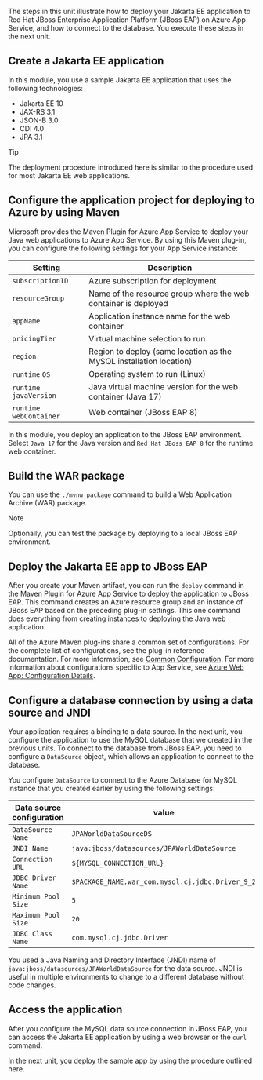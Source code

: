 The steps in this unit illustrate how to deploy your Jakarta EE application to Red Hat JBoss Enterprise Application Platform (JBoss EAP) on Azure App Service, and how to connect to the database. You execute these steps in the next unit.

## Create a Jakarta EE application

In this module, you use a sample Jakarta EE application that uses the following technologies:

- Jakarta EE 10
- JAX-RS 3.1
- JSON-B 3.0
- CDI 4.0
- JPA 3.1

> [!TIP]
> The deployment procedure introduced here is similar to the procedure used for most Jakarta EE web applications.

## Configure the application project for deploying to Azure by using Maven

Microsoft provides the Maven Plugin for Azure App Service to deploy your Java web applications to Azure App Service. By using this Maven plug-in, you can configure the following settings for your App Service instance:

| Setting                    | Description                                                         |
|--------------------------|---------------------------------------------------------------------|
| `subscriptionID`         | Azure subscription for deployment                                   |
| `resourceGroup`          | Name of the resource group where the web container is deployed      |
| `appName`                | Application instance name for the web container                     |
| `pricingTier`            | Virtual machine selection to run                                    |
| `region`                 | Region to deploy (same location as the MySQL installation location) |
| `runtime` `OS`           | Operating system to run (Linux)                                     |
| `runtime` `javaVersion`  | Java virtual machine version for the web container (Java 17)        |
| `runtime` `webContainer` | Web container (JBoss EAP 8)                                         |

In this module, you deploy an application to the JBoss EAP environment. Select `Java 17` for the Java version and `Red Hat JBoss EAP 8` for the runtime web container.

## Build the WAR package

You can use the `./mvnw package` command to build a Web Application Archive (WAR) package.

> [!NOTE]
> Optionally, you can test the package by deploying to a local JBoss EAP environment.

## Deploy the Jakarta EE app to JBoss EAP

After you create your Maven artifact, you can run the `deploy` command in the Maven Plugin for Azure App Service to deploy the application to JBoss EAP. This command creates an Azure resource group and an instance of JBoss EAP based on the preceding plug-in settings. This one command does everything from creating instances to deploying the Java web application.

 All of the Azure Maven plug-ins share a common set of configurations. For the complete list of configurations, see the plug-in reference documentation. For more information, see [Common Configuration](https://github.com/microsoft/azure-maven-plugins/wiki/Common-Configuration). For more information about configurations specific to App Service, see [Azure Web App: Configuration Details](https://github.com/microsoft/azure-maven-plugins/wiki/Azure-Web-App:-Configuration-Details).

## Configure a database connection by using a data source and JNDI

Your application requires a binding to a data source. In the next unit, you configure the application to use the MySQL database that we created in the previous units. To connect to the database from JBoss EAP, you need to configure a `DataSource` object, which allows an application to connect to the database.

You configure `DataSource` to connect to the Azure Database for MySQL instance that you created earlier by using the following settings:

| Data source configuration | value                                            |
|---------------------------|--------------------------------------------------|
| `DataSource Name`         | `JPAWorldDataSourceDS`                           |
| `JNDI Name`               | `java:jboss/datasources/JPAWorldDataSource`      |
| `Connection URL`          | `${MYSQL_CONNECTION_URL}`                        |
| `JDBC Driver Name`        | `$PACKAGE_NAME.war_com.mysql.cj.jdbc.Driver_9_2` |
| `Minimum Pool Size`       | `5`                                              |
| `Maximum Pool Size`       | `20`                                             |
| `JDBC Class Name`         | `com.mysql.cj.jdbc.Driver`                       |

You used a Java Naming and Directory Interface (JNDI) name of `java:jboss/datasources/JPAWorldDataSource` for the data source. JNDI is useful in multiple environments to change to a different database without code changes.

## Access the application

After you configure the MySQL data source connection in JBoss EAP, you can access the Jakarta EE application by using a web browser or the `curl` command.

In the next unit, you deploy the sample app by using the procedure outlined here.
